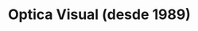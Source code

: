 ---
title: "Optica Visual (desde 1989)"
url: /asuncion-paraguay/optica-visual-desde-1989-estados-unidos-18/
shop: óptico
---